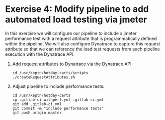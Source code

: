 # Exercise 4: Modify pipeline to add automated load testing via jmeter
In this exercise we will configure our pipeline to include a jmeter performance test with a request attribute that is programmatically defined within the pipeline. We will also configure Dynatrace to capture this request attribute so that we can reference the load test requests from each pipeline execution with the Dynatrace API. 

1. Add request attributes to Dynatrace via the Dynatrace API:
    ```console
    cd /usr/keptn/hotday-carts/scripts
    ./createRequestAttributes.sh
    ```
1. Adjust pipeline to include performance tests:
    ```console
    cd /usr/keptn/hotday-carts
    cp .gitlab-ci-withperf.yml .gitlab-ci.yml
    git add .gitlab-ci.yml
    git commit -m "include performance tests"
    git push origin master
    ```